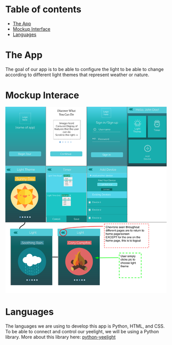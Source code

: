 # Table of contents

* [The App](#the-app)
* [Mockup Interface](#mockup-interface)
* [Languages](#languages)

# The App

The goal of our app is to be able to configure the light to be able to change according to different light themes that represent weather or nature. 

# Mockup Interace

![Prototype](assets/images/FinalPrototype.png)

# Languages

The languages we are using to develop this app is Python, HTML, and CSS. To be able to connect and control our yeelight, we will be using a Python library. More about this library here: [python-yeelight](https://github.com/skorokithakis/python-yeelight)

